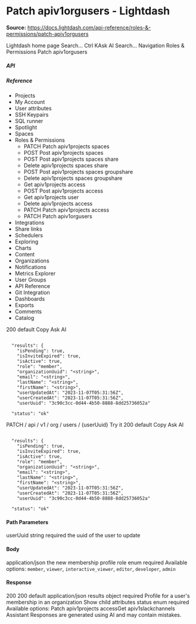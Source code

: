 # Patch apiv1orgusers - Lightdash

**Source:** https://docs.lightdash.com/api-reference/roles-&-permissions/patch-apiv1orgusers

Lightdash home page
Search...
Ctrl KAsk AI
Search...
Navigation
Roles & Permissions
Patch apiv1orgusers
##### API


##### Reference
  * Projects
  * My Account
  * User attributes
  * SSH Keypairs
  * SQL runner
  * Spotlight
  * Spaces
  * Roles & Permissions
    * PATCH
Patch apiv1projects spaces
    * POST
Post apiv1projects spaces
    * POST
Post apiv1projects spaces share
    * Delete apiv1projects spaces share
    * POST
Post apiv1projects spaces groupshare
    * Delete apiv1projects spaces groupshare
    * Get apiv1projects access
    * POST
Post apiv1projects access
    * Get apiv1projects user
    * Delete apiv1projects access
    * PATCH
Patch apiv1projects access
    * PATCH
Patch apiv1orgusers
  * Integrations
  * Share links
  * Schedulers
  * Exploring
  * Charts
  * Content
  * Organizations
  * Notifications
  * Metrics Explorer
  * User Groups
  * API Reference
  * Git Integration
  * Dashboards
  * Exports
  * Comments
  * Catalog


200
default
Copy
Ask AI
```

  "results": {
    "isPending": true,
    "isInviteExpired": true,
    "isActive": true,
    "role": "member",
    "organizationUuid": "<string>",
    "email": "<string>",
    "lastName": "<string>",
    "firstName": "<string>",
    "userUpdatedAt": "2023-11-07T05:31:56Z",
    "userCreatedAt": "2023-11-07T05:31:56Z",
    "userUuid": "3c90c3cc-0d44-4b50-8888-8dd25736052a"

  "status": "ok"

```

PATCH
/
api
/
v1
/
org
/
users
/
{userUuid}
Try it
200
default
Copy
Ask AI
```

  "results": {
    "isPending": true,
    "isInviteExpired": true,
    "isActive": true,
    "role": "member",
    "organizationUuid": "<string>",
    "email": "<string>",
    "lastName": "<string>",
    "firstName": "<string>",
    "userUpdatedAt": "2023-11-07T05:31:56Z",
    "userCreatedAt": "2023-11-07T05:31:56Z",
    "userUuid": "3c90c3cc-0d44-4b50-8888-8dd25736052a"

  "status": "ok"

```

#### Path Parameters
userUuid
string
required
the uuid of the user to update
#### Body
application/json
the new membership profile
role
enum<string>
required
Available options: 
`member`, 
`viewer`, 
`interactive_viewer`, 
`editor`, 
`developer`, 
`admin`
#### Response
200
200 default
application/json
results
object
required
Profile for a user's membership in an organization
Show child attributes
status
enum<string>
required
Available options: 
Patch apiv1projects accessGet apiv1slackchannels
Assistant
Responses are generated using AI and may contain mistakes.


